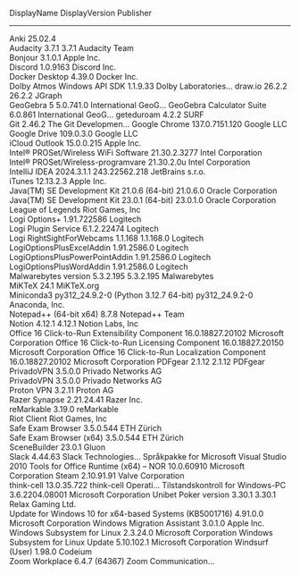 DisplayName                                                                      DisplayVersion   Publisher            
-----------                                                                      --------------   ---------            
Anki                                                                             25.02.4                               
Audacity 3.7.1                                                                   3.7.1            Audacity Team        
Bonjour                                                                          3.1.0.1          Apple Inc.           
Discord                                                                          1.0.9163         Discord Inc.         
Docker Desktop                                                                   4.39.0           Docker Inc.          
Dolby Atmos Windows API SDK                                                      1.1.9.33         Dolby Laboratories...
draw.io 26.2.2                                                                   26.2.2           JGraph               
GeoGebra 5                                                                       5.0.741.0        International GeoG...
GeoGebra Calculator Suite                                                        6.0.861          International GeoG...
geteduroam                                                                       4.2.2            SURF                 
Git                                                                              2.46.2           The Git Developmen...
Google Chrome                                                                    137.0.7151.120   Google LLC           
Google Drive                                                                     109.0.3.0        Google LLC           
iCloud Outlook                                                                   15.0.0.215       Apple Inc.           
Intel® PROSet/Wireless WiFi Software                                             21.30.2.3277     Intel Corporation    
Intel® PROSet/Wireless-programvare                                               21.30.2.0u       Intel Corporation    
IntelliJ IDEA 2024.3.1.1                                                         243.22562.218    JetBrains s.r.o.     
iTunes                                                                           12.13.2.3        Apple Inc.           
Java(TM) SE Development Kit 21.0.6 (64-bit)                                      21.0.6.0         Oracle Corporation   
Java(TM) SE Development Kit 23.0.1 (64-bit)                                      23.0.1.0         Oracle Corporation   
League of Legends                                                                                 Riot Games, Inc      
Logi Options+                                                                    1.91.722586      Logitech             
Logi Plugin Service                                                              6.1.2.22474      Logitech             
Logi RightSightForWebcams 1.1.168                                                1.1.168.0        Logitech             
LogiOptionsPlusExcelAddin                                                        1.91.2586.0      Logitech             
LogiOptionsPlusPowerPointAddin                                                   1.91.2586.0      Logitech             
LogiOptionsPlusWordAddin                                                         1.91.2586.0      Logitech             
Malwarebytes version 5.3.2.195                                                   5.3.2.195        Malwarebytes         
MiKTeX                                                                           24.1             MiKTeX.org           
Miniconda3 py312_24.9.2-0 (Python 3.12.7 64-bit)                                 py312_24.9.2-0   Anaconda, Inc.       
Notepad++ (64-bit x64)                                                           8.7.8            Notepad++ Team       
Notion 4.12.1                                                                    4.12.1           Notion Labs, Inc     
Office 16 Click-to-Run Extensibility Component                                   16.0.18827.20102 Microsoft Corporation
Office 16 Click-to-Run Licensing Component                                       16.0.18827.20150 Microsoft Corporation
Office 16 Click-to-Run Localization Component                                    16.0.18827.20102 Microsoft Corporation
PDFgear 2.1.12                                                                   2.1.12           PDFgear              
PrivadoVPN                                                                       3.5.0.0          Privado Networks AG  
PrivadoVPN                                                                       3.5.0.0          Privado Networks AG  
Proton VPN                                                                       3.2.11           Proton AG            
Razer Synapse                                                                    2.21.24.41       Razer Inc.           
reMarkable                                                                       3.19.0           reMarkable           
Riot Client                                                                                       Riot Games, Inc      
Safe Exam Browser                                                                3.5.0.544        ETH Zürich           
Safe Exam Browser (x64)                                                          3.5.0.544        ETH Zürich           
SceneBuilder                                                                     23.0.1           Gluon                
Slack                                                                            4.44.63          Slack Technologies...
Språkpakke for Microsoft Visual Studio 2010 Tools for Office Runtime (x64) – NOR 10.0.60910       Microsoft Corporation
Steam                                                                            2.10.91.91       Valve Corporation    
think-cell                                                                       13.0.35.722      think-cell Operati...
Tilstandskontroll for Windows-PC                                                 3.6.2204.08001   Microsoft Corporation
Unibet Poker version 3.30.1                                                      3.30.1           Relax Gaming Ltd.    
Update for Windows 10 for x64-based Systems (KB5001716)                          4.91.0.0         Microsoft Corporation
Windows Migration Assistant                                                      3.0.1.0          Apple Inc.           
Windows Subsystem for Linux                                                      2.3.24.0         Microsoft Corporation
Windows Subsystem for Linux Update                                               5.10.102.1       Microsoft Corporation
Windsurf (User)                                                                  1.98.0           Codeium              
Zoom Workplace                                                                   6.4.7 (64367)    Zoom Communication...
